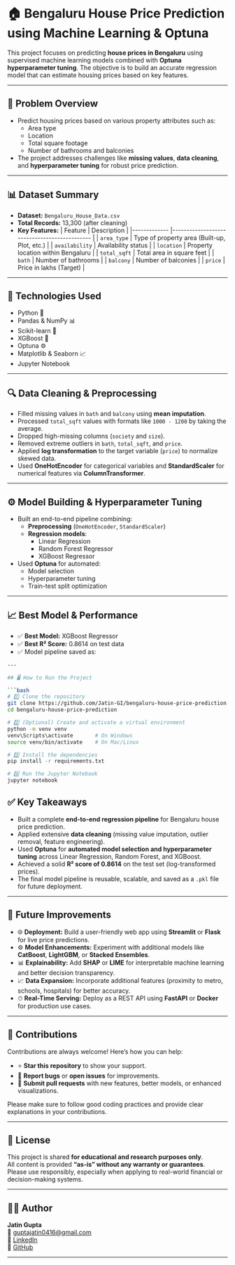 # 🏠 Bengaluru House Price Prediction using Machine Learning & Optuna

This project focuses on predicting **house prices in Bengaluru** using supervised machine learning models combined with **Optuna hyperparameter tuning**. The objective is to build an accurate regression model that can estimate housing prices based on key features.

---

## 📌 Problem Overview

- Predict housing prices based on various property attributes such as:
  - Area type
  - Location
  - Total square footage
  - Number of bathrooms and balconies
- The project addresses challenges like **missing values**, **data cleaning**, and **hyperparameter tuning** for robust price prediction.

---

## 📊 Dataset Summary

- **Dataset:** `Bengaluru_House_Data.csv`
- **Total Records:** 13,300 (after cleaning)
- **Key Features:**
  | Feature      | Description                                 |
  |------------- |--------------------------------------------- |
  | `area_type`  | Type of property area (Built-up, Plot, etc.) |
  | `availability` | Availability status                        |
  | `location`   | Property location within Bengaluru           |
  | `total_sqft` | Total area in square feet                    |
  | `bath`       | Number of bathrooms                          |
  | `balcony`    | Number of balconies                          |
  | `price`      | Price in lakhs (Target)                      |

---

## 🚀 Technologies Used

- Python 🐍
- Pandas & NumPy 📊
- Scikit-learn 🤖
- XGBoost 🌲
- Optuna ⚙
- Matplotlib & Seaborn 📈
- Jupyter Notebook

---

## 🔍 Data Cleaning & Preprocessing

- Filled missing values in `bath` and `balcony` using **mean imputation**.
- Processed `total_sqft` values with formats like `1000 - 1200` by taking the average.
- Dropped high-missing columns (`society` and `size`).
- Removed extreme outliers in `bath`, `total_sqft`, and `price`.
- Applied **log transformation** to the target variable (`price`) to normalize skewed data.
- Used **OneHotEncoder** for categorical variables and **StandardScaler** for numerical features via **ColumnTransformer**.

---

## ⚙ Model Building & Hyperparameter Tuning

- Built an end-to-end pipeline combining:
  - **Preprocessing** (`OneHotEncoder`, `StandardScaler`)
  - **Regression models**: 
    - Linear Regression
    - Random Forest Regressor
    - XGBoost Regressor
- Used **Optuna** for automated:
  - Model selection
  - Hyperparameter tuning
  - Train-test split optimization

---

## 📈 Best Model & Performance

- ✅ **Best Model:** XGBoost Regressor
- ✅ **Best R² Score:** 0.8614 on test data
- ✅ Model pipeline saved as:  

```bash
---

## 🖥 How to Run the Project

```bash
# 1️⃣ Clone the repository
git clone https://github.com/Jatin-GI/bengaluru-house-price-prediction.git
cd bengaluru-house-price-prediction

# 2️⃣ (Optional) Create and activate a virtual environment
python -m venv venv
venv\Scripts\activate       # On Windows
source venv/bin/activate    # On Mac/Linux

# 3️⃣ Install the dependencies
pip install -r requirements.txt

# 4️⃣ Run the Jupyter Notebook
jupyter notebook
```
## ✅ Key Takeaways

- Built a complete **end-to-end regression pipeline** for Bengaluru house price prediction.
- Applied extensive **data cleaning** (missing value imputation, outlier removal, feature engineering).
- Used **Optuna** for **automated model selection and hyperparameter tuning** across Linear Regression, Random Forest, and XGBoost.
- Achieved a solid **R² score of 0.8614** on the test set (log-transformed prices).
- The final model pipeline is reusable, scalable, and saved as a `.pkl` file for future deployment.

---

## 🚀 Future Improvements

- 🌐 **Deployment:** Build a user-friendly web app using **Streamlit** or **Flask** for live price predictions.
- ⚙ **Model Enhancements:** Experiment with additional models like **CatBoost**, **LightGBM**, or **Stacked Ensembles**.
- 📊 **Explainability:** Add **SHAP** or **LIME** for interpretable machine learning and better decision transparency.
- 📈 **Data Expansion:** Incorporate additional features (proximity to metro, schools, hospitals) for better accuracy.
- ⏱ **Real-Time Serving:** Deploy as a REST API using **FastAPI** or **Docker** for production use cases.

---

## 🤝 Contributions

Contributions are always welcome! Here’s how you can help:

- ⭐ **Star this repository** to show your support.
- 🐛 **Report bugs** or **open issues** for improvements.
- 🔀 **Submit pull requests** with new features, better models, or enhanced visualizations.

Please make sure to follow good coding practices and provide clear explanations in your contributions.

---

## 📜 License

This project is shared **for educational and research purposes only**.  
All content is provided **“as-is” without any warranty or guarantees**.  
Please use responsibly, especially when applying to real-world financial or decision-making systems.

---

## 👨‍💻 Author

**Jatin Gupta**  
📧 [guptajatin0416@gmail.com](mailto:guptajatin0416@gmail.com)  
🔗 [LinkedIn](https://www.linkedin.com/in/jatin-gupta-b02b37292/)  
🔗 [GitHub](https://github.com/Jatin-GI)

---
